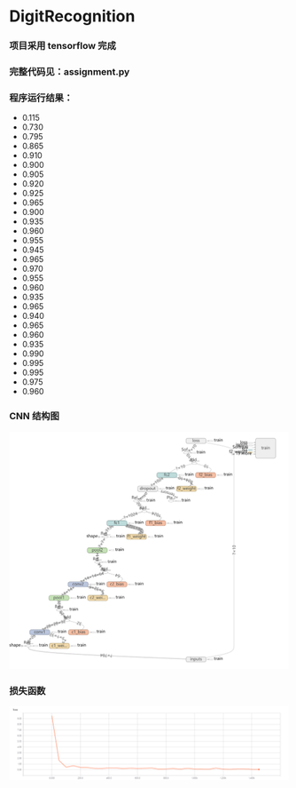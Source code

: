 # DigitRecognition

### 项目采用 **tensorflow** 完成

### 完整代码见：**assignment.py**
	
### 程序运行结果：

- 0.115
- 0.730
- 0.795
- 0.865
- 0.910
- 0.900
- 0.905
- 0.920
- 0.925
- 0.965
- 0.900
- 0.935
- 0.960
- 0.955
- 0.945
- 0.965
- 0.970
- 0.955
- 0.960
- 0.935
- 0.965
- 0.940
- 0.965
- 0.960
- 0.935
- 0.990
- 0.995
- 0.995
- 0.975
- 0.960

### CNN 结构图
![](https://raw.githubusercontent.com/hfrommane/DigitRecognition/master/figure/graph-run%3D.png)

### 损失函数
![](https://raw.githubusercontent.com/hfrommane/DigitRecognition/master/figure/loss.png)